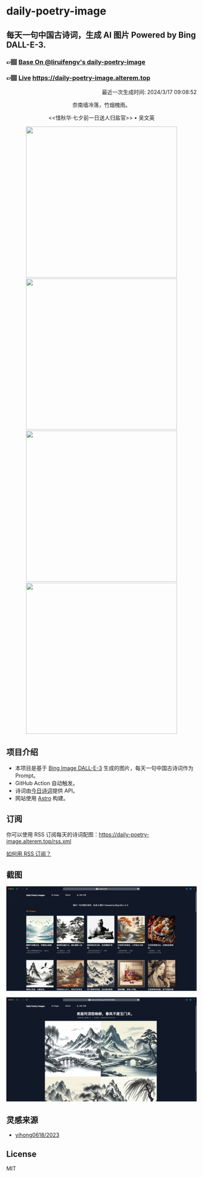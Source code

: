 
# daily-poetry-image

## 每天一句中国古诗词，生成 AI 图片 Powered by Bing DALL-E-3.

### 👉🏽 [Base On @liruifengv's daily-poetry-image](https://github.com/liruifengv/daily-poetry-image)

### 👉🏽 [Live](https://daily-poetry-image.alterem.top/) https://daily-poetry-image.alterem.top

<p align="right">
  最近一次生成时间: 2024/3/17 09:08:52
</p>
<p align="center">
奈南墙冷落，竹烟槐雨。
</p>
<p align="center">
<<惜秋华·七夕前一日送人归盐官>> • 吴文英
</p>
<p align="center">
<img src="https://tse4.mm.bing.net/th/id/OIG4.zAtJDp4Lwg0EF6i6B8l7" height="400" width="400" />
<img src="https://tse4.mm.bing.net/th/id/OIG4.U22MFD3rJqyU65LvGw4A" height="400" width="400" />
<img src="https://tse2.mm.bing.net/th/id/OIG4._KqK57kuXDI5AvJwt4sy" height="400" width="400" />
<img src="https://tse3.mm.bing.net/th/id/OIG4.c409pMMj_YBZJqcvWpGM" height="400" width="400" />
</p>

## 项目介绍

-   本项目是基于 [Bing Image DALL-E-3](https://www.bing.com/images/create) 生成的图片，每天一句中国古诗词作为 Prompt。
-   GitHub Action 自动触发。
-   诗词由[今日诗词](https://www.jinrishici.com/)提供 API。
-   网站使用 [Astro](https://astro.build) 构建。

## 订阅

你可以使用 RSS 订阅每天的诗词配图：https://daily-poetry-image.alterem.top/rss.xml

[如何用 RSS 订阅？](https://zhuanlan.zhihu.com/p/55026716)

## 截图

![图片列表](./screenshots/Snipaste_2023-12-28_21-00-26.png)

![图片详情](./screenshots/Snipaste_2023-12-28_21-00-53.png)

## 灵感来源

-   [yihong0618/2023](https://github.com/yihong0618/2023)

## License

MIT
